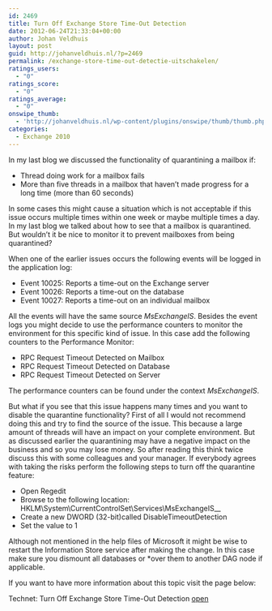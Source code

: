 ```yaml
---
id: 2469
title: Turn Off Exchange Store Time-Out Detection
date: 2012-06-24T21:33:04+00:00
author: Johan Veldhuis
layout: post
guid: http://johanveldhuis.nl/?p=2469
permalink: /exchange-store-time-out-detectie-uitschakelen/
ratings_users:
  - "0"
ratings_score:
  - "0"
ratings_average:
  - "0"
onswipe_thumb:
  - 'http://johanveldhuis.nl/wp-content/plugins/onswipe/thumb/thumb.php?src=http://johanveldhuis.nl/wp-content/plugins/sociable-zyblog-edition/images/digg.png&amp;w=600&amp;h=800&amp;zc=1&amp;q=75&amp;f=0'
categories:
  - Exchange 2010
---
```

In my last blog we discussed the functionality of quarantining a mailbox if:

  * Thread doing work for a mailbox fails
  * More than five threads in a mailbox that haven’t made progress for a long time (more than 60 seconds)

In some cases this might cause a situation which is not acceptable if this issue occurs multiple times within one week or maybe multiple times a day. In my last blog we talked about how to see that a mailbox is quarantined. But wouldn’t it be nice to monitor it to prevent mailboxes from being quarantined?

When one of the earlier issues occurs the following events will be logged in the application log:

  * Event 10025: Reports a time-out on the Exchange server
  * Event 10026: Reports a time-out on the database
  * Event 10027: Reports a time-out on an individual mailbox

All the events will have the same source _MsExchangeIS_. Besides the event logs you might decide to use the performance counters to monitor the environment for this specific kind of issue. In this case add the following counters to the Performance Monitor:

  * RPC Request Timeout Detected on Mailbox
  * RPC Request Timeout Detected on Database
  * RPC Request Timeout Detected on Server

The performance counters can be found under the context _MsExchangeIS_.

But what if you see that this issue happens many times and you want to disable the quarantine functionality? First of all I would not recommend doing this and try to find the source of the issue. This because a large amount of threads will have an impact on your complete environment. But as discussed earlier the quarantining may have a negative impact on the business and so you may lose money. So after reading this think twice discuss this with some colleagues and your manager. If everybody agrees with taking the risks perform the following steps to turn off the quarantine feature:

  * Open Regedit
  * Browse to the following location: HKLM\System\CurrentControlSet\Services\MsExchangeIS\__
  * Create a new DWORD (32-bit)called DisableTimeoutDetection
  * Set the value to 1

Although not mentioned in the help files of Microsoft it might be wise to restart the Information Store service after making the change. In this case make sure you dismount all databases or *over them to another DAG node if applicable.

If you want to have more information about this topic visit the page below:

Technet: Turn Off Exchange Store Time-Out Detection <a href="http://technet.microsoft.com/en-us/library/ff477616.aspx" target="_blank">open</a>

<div id="UMS_TOOLTIP" style="position: absolute; cursor: pointer; z-index: 2147483647; background: none repeat scroll 0% 0% transparent; display: none;">
  <img id="ums_img_tooltip" class="UMSRatingIcon" alt="" />
</div>